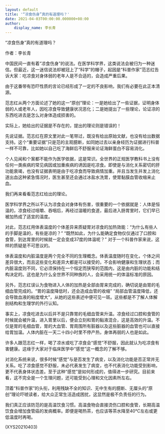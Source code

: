 ```yaml
---
layout: default
title: '“凉食伤身”真的有道理吗？'
date: 2021-04-03T00:00:00.000000+08:00
author:
    display_name: 李长青
---
```


“凉食伤身”真的有道理吗？

作者：李长青

中国民间一直有着“凉食伤身”的说法。在医学科学界，这类说法会被归为一种迷信。但最近，这一迷信说法却被冠上了“科学”的帽子，起因是“科普作家”范志红告诉大家：吃凉食对身体弱的老年人是不合适的，会造成严重后果。

由于这番带有恐吓性质的言论已经形成了一定的不良影响，我们有必要在此正本清源。

范志红从两个方面论述了她的这一“原创”理论：一是她给出了一些证据，证明身体弱的人或老年人，因吃凉食导致健康状况恶化；二是她提出了一些理论，论证凉的东西吃进去是怎么对身体造成损害的。

实际上，她给出的证据是不存在的，提出的理论则是错误的！

先说证据。范志红在原文里对此一笔带过，既没有给出原始文献，也没有给出数据支持。这个“重要证据”只是范的主观臆断，如同她过去以亲身经历为证据进行科普一样不可靠，比如她以自己吃了海鲜后不舒服来论证海鲜蛋白不容易消化。

个人见闻和个案都不能作为医学依据，这是常识。全世界的正规医学教科书上没有任何一类疾病的常见病因或加重疾病的诱因是吃凉食。即使是与消化关系密切的肝功能衰竭，也没有证据表明是由于吃凉食而导致病情加重。并且当发生并发上消化道出血这种紧急情况时，医生甚至还会通过冰盐水洗胃，使胃黏膜血管收缩来止血。

我们再来看看范志红给出的理论。

医学科学界之所以不认为凉食会对身体有伤害，很重要的一个依据就是：人体是恒温的，凉食经过咀嚼、吞咽后，再经过温暖的食道，最后进入肠胃里时，它们早已被加热成了适宜的温度。

对此，范志红用体表温度的个体差异来质疑胃对凉食的加热效能：“为什么有些人的手脚是温的，有些是凉的？” “既然如此，为什么能确定食物仅仅通过了口腔和食管，到达胃里的时候就一定会变成37度的体温呢？” 对于一个科普作家来说，这样的质疑是不可思议的。

体表温度和内脏温度是两个完全不同的生理概念。体表温度随时在变化，个体之间差异很大，而且这些变化和差异大都是可以接受的，不会影响健康和生理状态；而内脏温度则不同，它必须保持在一个恒定而狭窄的范围内，这是由内脏的功能和结构决定的。这也是为什么全世界不同种族的人，会采用统一的体温标准的原因。

另外，范志红误认为食物进入人体的加热是全部由胃来完成的，确切说是由胃的毛细血管完成的。“胃的温度降低时，还会造成血管的收缩” “局部血管温度降低，还会导致血液的粘度增大”，从她的这些表述中便可见一斑。这些都是不了解人体解剖结构和生理学的外行认知。

事实上，凉食吃进去以后并不是只靠胃的毛细血管来升温。凉食经过口腔和食管的时候就会被升温，进入胃里以后，便会立刻和胃的黏液混合，这是高效的升温。不仅是胃的毛细血管，胃的大血管、胃周围所有脏器以及这些脏器的血管也可以直接给胃加温。人体内脏在一天二十四小时里不停产热，身体再弱的人也是如此。

许多人跟范志红一样，喝了凉水或吃了凉食会“感觉”不舒服，因此就认为吃凉食有害健康。这缘于大家对于临床医学中“感觉”这一概念的了解不够。

对消化系统来说，很多时候“感觉”与是否发生了病变，以及消化功能是否正常并无关系。吃了凉食感觉不舒服，未必代表发生了病变，也不代表消化功能受到影响，更不代表身体状态差。至于这种“感觉”是如何形成的，值得进一步研究。目前来看，这不完全是一个生理问题，还可能受到心理和文化因素所左右。

顶着“科普作家”的头衔，利用残缺不全的知识、无中生有的臆断、无厘头的“原创”理论吓唬读者，给大众正常生活造成困扰，这显然是极不负责任的行为。

我们真正应该防范的是高温饮食习惯。高温食物会直接烫伤口腔和食管，长期高温饮食会增加食管癌的发病概率。即便是喝热茶，也应该等茶水降至40℃左右或更低温度时再喝。

(XYS20210403)

